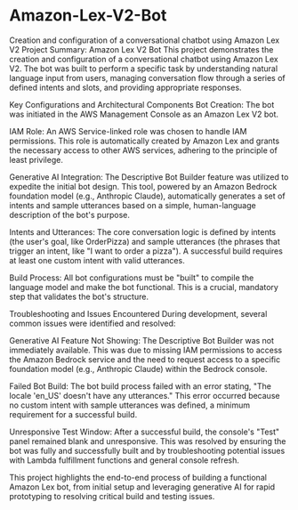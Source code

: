 # Amazon-Lex-V2-Bot
Creation and configuration of a conversational chatbot using Amazon Lex V2
Project Summary: Amazon Lex V2 Bot
This project demonstrates the creation and configuration of a conversational chatbot using Amazon Lex V2. The bot was built to perform a specific task by understanding natural language input from users, managing conversation flow through a series of defined intents and slots, and providing appropriate responses.

Key Configurations and Architectural Components
Bot Creation: The bot was initiated in the AWS Management Console as an Amazon Lex V2 bot.

IAM Role: An AWS Service-linked role was chosen to handle IAM permissions. This role is automatically created by Amazon Lex and grants the necessary access to other AWS services, adhering to the principle of least privilege.

Generative AI Integration: The Descriptive Bot Builder feature was utilized to expedite the initial bot design. This tool, powered by an Amazon Bedrock foundation model (e.g., Anthropic Claude), automatically generates a set of intents and sample utterances based on a simple, human-language description of the bot's purpose.

Intents and Utterances: The core conversation logic is defined by intents (the user's goal, like OrderPizza) and sample utterances (the phrases that trigger an intent, like "I want to order a pizza"). A successful build requires at least one custom intent with valid utterances.

Build Process: All bot configurations must be "built" to compile the language model and make the bot functional. This is a crucial, mandatory step that validates the bot's structure.

Troubleshooting and Issues Encountered
During development, several common issues were identified and resolved:

Generative AI Feature Not Showing: The Descriptive Bot Builder was not immediately available. This was due to missing IAM permissions to access the Amazon Bedrock service and the need to request access to a specific foundation model (e.g., Anthropic Claude) within the Bedrock console.

Failed Bot Build: The bot build process failed with an error stating, "The locale 'en_US' doesn't have any utterances." This error occurred because no custom intent with sample utterances was defined, a minimum requirement for a successful build.

Unresponsive Test Window: After a successful build, the console's "Test" panel remained blank and unresponsive. This was resolved by ensuring the bot was fully and successfully built and by troubleshooting potential issues with Lambda fulfillment functions and general console refresh.

This project highlights the end-to-end process of building a functional Amazon Lex bot, from initial setup and leveraging generative AI for rapid prototyping to resolving critical build and testing issues.
